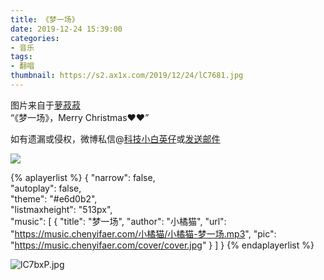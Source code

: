 ```yaml
---
title: 《梦一场》
date: 2019-12-24 15:39:00
categories:
- 音乐
tags:
- 翻唱
thumbnail: https://s2.ax1x.com/2019/12/24/lC7681.jpg
---
```


图片来自于<a href="https://weibo.com/u/1693163742" target="_blank">萝菽菽</a><br/> “《梦一场》，Merry Christmas❤❤”

如有遗漏或侵权，微博私信@<a href="https://weibo.com/kjxbyz" target="_blank">科技小白英仔</a>或<a href="mailto:me@chenyifaer.com" target="_blank">发送邮件</a>

![](https://s2.ax1x.com/2019/12/24/lC7681.jpg)

<!--more-->

{% aplayerlist %}
{
    "narrow": false,                          
    "autoplay": false,                         
    "theme": "#e6d0b2",	  
    "listmaxheight": "513px",                    
    "music": [
        {
            "title": "梦一场",
            "author": "小橘猫",
            "url": "https://music.chenyifaer.com/小橘猫/小橘猫-梦一场.mp3",
            "pic": "https://music.chenyifaer.com/cover/cover.jpg"
        }
    ]
}
{% endaplayerlist %}

![lC7bxP.jpg](https://s2.ax1x.com/2019/12/24/lC7bxP.jpg)
